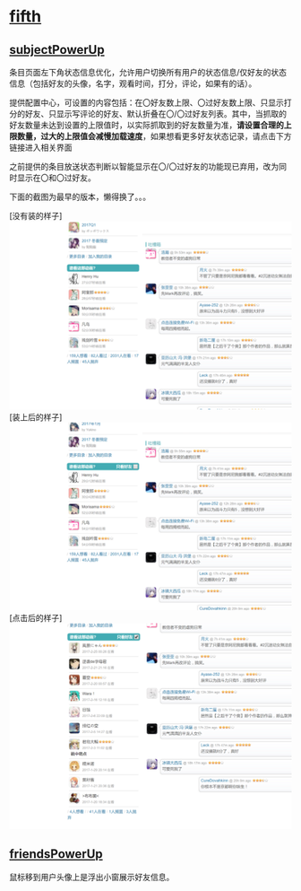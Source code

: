 # [fifth](https://bgm.tv/user/fifth)

## [subjectPowerUp](subjectPowerUp.user.js?raw=true)

条目页面左下角状态信息优化，允许用户切换所有用户的状态信息/仅好友的状态信息（包括好友的头像，名字，观看时间，打分，评论，如果有的话）。

提供配置中心，可设置的内容包括：在〇好友数上限、〇过好友数上限、只显示打分的好友、只显示写评论的好友、默认折叠在〇/〇过好友列表。其中，当抓取的好友数量未达到设置的上限值时，以实际抓取到的好友数量为准，**请设置合理的上限数量，过大的上限值会减慢加载速度**，如果想看更多好友状态记录，请点击下方链接进入相关界面

之前提供的条目放送状态判断以智能显示在〇/〇过好友的功能现已弃用，改为同时显示在〇和〇过好友。

下面的截图为最早的版本，懒得换了。。。

[没有装的样子]
![没有装的样子](images/subjectPowerUp_old.png)
[装上后的样子]
![装上后的样子](images/subjectPowerUp_new.png)
[点击后的样子]
![点击后的样子](images/subjectPowerUp_new_clicked.png)

## [friendsPowerUp](friendsPowerUp.user.js?raw=true)

鼠标移到用户头像上是浮出小窗展示好友信息。
